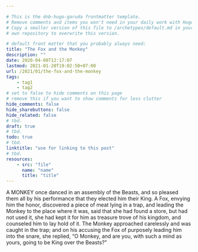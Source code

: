 ```yaml
---

# This is the dnb-hugo-garuda frontmatter template. 
# Remove comments and items you won't need in your daily work with Hugo.
# Copy a smaller version of this file to /archetypes/default.md in your
# own repository to overwrite this version.

# default front matter that you probably always need:
title: "The Fox and the Monkey"
description: ""
date: 2020-04-08T12:17:07
lastmod: 2021-01-20T19:02:50+07:00
url: /2021/01/the-fox-and-the-monkey
tags:
    - tag1
    - tag2
# set to false to hide comments on this page
# remove this if you want to show comments for less clutter
hide_comments: false
hide_sharebuttons: false
hide_related: false
# tbd.
draft: true
# tbd.
todo: true
# tbd.
linktitle: "use for linking to this post"
# tbd.
resources:
    - src: "file"
      name: "name"
      title: "title"
---
```

A MONKEY once danced in an assembly of the Beasts, and so pleased them all by his performance that they elected him their King. A Fox, envying him the honor, discovered a piece of meat lying in a trap, and leading the Monkey to the place where it was, said that she had found a store, but had not used it, she had kept it for him as treasure trove of his kingdom, and counseled him to lay hold of it. The Monkey approached carelessly and was caught in the trap; and on his accusing the Fox of purposely leading him into the snare, she replied, “O Monkey, and are you, with such a mind as yours, going to be King over the Beasts?”
